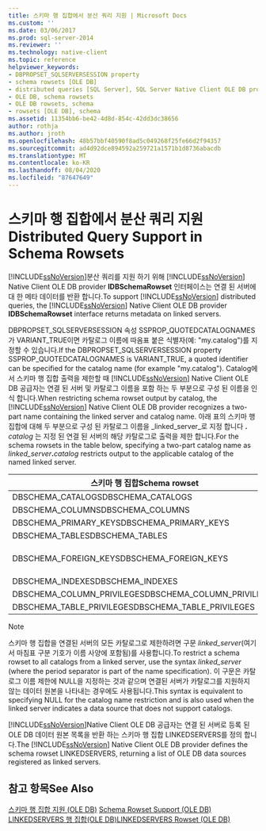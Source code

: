 ```yaml
---
title: 스키마 행 집합에서 분산 쿼리 지원 | Microsoft Docs
ms.custom: ''
ms.date: 03/06/2017
ms.prod: sql-server-2014
ms.reviewer: ''
ms.technology: native-client
ms.topic: reference
helpviewer_keywords:
- DBPROPSET_SQLSERVERSESSION property
- schema rowsets [OLE DB]
- distributed queries [SQL Server], SQL Server Native Client OLE DB provider
- OLE DB, schema rowsets
- OLE DB rowsets, schema
- rowsets [OLE DB], schema
ms.assetid: 11354bb6-be42-4d8d-854c-42dd3dc38656
author: rothja
ms.author: jroth
ms.openlocfilehash: 48b57bbf40590f8ad5c049268f25fe66d2f94357
ms.sourcegitcommit: ad4d92dce894592a259721a1571b1d8736abacdb
ms.translationtype: MT
ms.contentlocale: ko-KR
ms.lasthandoff: 08/04/2020
ms.locfileid: "87647649"
---
```

# <a name="distributed-query-support-in-schema-rowsets"></a><span data-ttu-id="c7aa3-102">스키마 행 집합에서 분산 쿼리 지원</span><span class="sxs-lookup"><span data-stu-id="c7aa3-102">Distributed Query Support in Schema Rowsets</span></span>
  <span data-ttu-id="c7aa3-103">[!INCLUDE[ssNoVersion](../../../includes/ssnoversion-md.md)]분산 쿼리를 지원 하기 위해 [!INCLUDE[ssNoVersion](../../../includes/ssnoversion-md.md)] Native Client OLE DB provider **IDBSchemaRowset** 인터페이스는 연결 된 서버에 대 한 메타 데이터를 반환 합니다.</span><span class="sxs-lookup"><span data-stu-id="c7aa3-103">To support [!INCLUDE[ssNoVersion](../../../includes/ssnoversion-md.md)] distributed queries, the [!INCLUDE[ssNoVersion](../../../includes/ssnoversion-md.md)] Native Client OLE DB provider **IDBSchemaRowset** interface returns metadata on linked servers.</span></span>  
  
 <span data-ttu-id="c7aa3-104">DBPROPSET_SQLSERVERSESSION 속성 SSPROP_QUOTEDCATALOGNAMES가 VARIANT_TRUE이면 카탈로그 이름에 따옴표 붙은 식별자(예: "my.catalog")를 지정할 수 있습니다.</span><span class="sxs-lookup"><span data-stu-id="c7aa3-104">If the DBPROPSET_SQLSERVERSESSION property SSPROP_QUOTEDCATALOGNAMES is VARIANT_TRUE, a quoted identifier can be specified for the catalog name (for example "my.catalog").</span></span> <span data-ttu-id="c7aa3-105">Catalog에서 스키마 행 집합 출력을 제한할 때 [!INCLUDE[ssNoVersion](../../../includes/ssnoversion-md.md)] Native Client OLE DB 공급자는 연결 된 서버 및 카탈로그 이름을 포함 하는 두 부분으로 구성 된 이름을 인식 합니다.</span><span class="sxs-lookup"><span data-stu-id="c7aa3-105">When restricting schema rowset output by catalog, the [!INCLUDE[ssNoVersion](../../../includes/ssnoversion-md.md)] Native Client OLE DB provider recognizes a two-part name containing the linked server and catalog name.</span></span> <span data-ttu-id="c7aa3-106">아래 표의 스키마 행 집합에 대해 두 부분으로 구성 된 카탈로그 이름을 _linked_server_로 지정 합니다 **.** _catalog_ 는 지정 된 연결 된 서버의 해당 카탈로그로 출력을 제한 합니다.</span><span class="sxs-lookup"><span data-stu-id="c7aa3-106">For the schema rowsets in the table below, specifying a two-part catalog name as _linked_server_**.**_catalog_ restricts output to the applicable catalog of the named linked server.</span></span>  
  
|<span data-ttu-id="c7aa3-107">스키마 행 집합</span><span class="sxs-lookup"><span data-stu-id="c7aa3-107">Schema rowset</span></span>|<span data-ttu-id="c7aa3-108">카탈로그 제한</span><span class="sxs-lookup"><span data-stu-id="c7aa3-108">Catalog restriction</span></span>|  
|-------------------|-------------------------|  
|<span data-ttu-id="c7aa3-109">DBSCHEMA_CATALOGS</span><span class="sxs-lookup"><span data-stu-id="c7aa3-109">DBSCHEMA_CATALOGS</span></span>|<span data-ttu-id="c7aa3-110">CATALOG_NAME</span><span class="sxs-lookup"><span data-stu-id="c7aa3-110">CATALOG_NAME</span></span>|  
|<span data-ttu-id="c7aa3-111">DBSCHEMA_COLUMNS</span><span class="sxs-lookup"><span data-stu-id="c7aa3-111">DBSCHEMA_COLUMNS</span></span>|<span data-ttu-id="c7aa3-112">TABLE_CATALOG</span><span class="sxs-lookup"><span data-stu-id="c7aa3-112">TABLE_CATALOG</span></span>|  
|<span data-ttu-id="c7aa3-113">DBSCHEMA_PRIMARY_KEYS</span><span class="sxs-lookup"><span data-stu-id="c7aa3-113">DBSCHEMA_PRIMARY_KEYS</span></span>|<span data-ttu-id="c7aa3-114">TABLE_CATALOG</span><span class="sxs-lookup"><span data-stu-id="c7aa3-114">TABLE_CATALOG</span></span>|  
|<span data-ttu-id="c7aa3-115">DBSCHEMA_TABLES</span><span class="sxs-lookup"><span data-stu-id="c7aa3-115">DBSCHEMA_TABLES</span></span>|<span data-ttu-id="c7aa3-116">TABLE_CATALOG</span><span class="sxs-lookup"><span data-stu-id="c7aa3-116">TABLE_CATALOG</span></span>|  
|<span data-ttu-id="c7aa3-117">DBSCHEMA_FOREIGN_KEYS</span><span class="sxs-lookup"><span data-stu-id="c7aa3-117">DBSCHEMA_FOREIGN_KEYS</span></span>|<span data-ttu-id="c7aa3-118">PK_TABLE_CATALOG FK_TABLE_CATALOG</span><span class="sxs-lookup"><span data-stu-id="c7aa3-118">PK_TABLE_CATALOG FK_TABLE_CATALOG</span></span>|  
|<span data-ttu-id="c7aa3-119">DBSCHEMA_INDEXES</span><span class="sxs-lookup"><span data-stu-id="c7aa3-119">DBSCHEMA_INDEXES</span></span>|<span data-ttu-id="c7aa3-120">TABLE_CATALOG</span><span class="sxs-lookup"><span data-stu-id="c7aa3-120">TABLE_CATALOG</span></span>|  
|<span data-ttu-id="c7aa3-121">DBSCHEMA_COLUMN_PRIVILEGES</span><span class="sxs-lookup"><span data-stu-id="c7aa3-121">DBSCHEMA_COLUMN_PRIVILEGES</span></span>|<span data-ttu-id="c7aa3-122">TABLE_CATALOG</span><span class="sxs-lookup"><span data-stu-id="c7aa3-122">TABLE_CATALOG</span></span>|  
|<span data-ttu-id="c7aa3-123">DBSCHEMA_TABLE_PRIVILEGES</span><span class="sxs-lookup"><span data-stu-id="c7aa3-123">DBSCHEMA_TABLE_PRIVILEGES</span></span>|<span data-ttu-id="c7aa3-124">TABLE_CATALOG</span><span class="sxs-lookup"><span data-stu-id="c7aa3-124">TABLE_CATALOG</span></span>|  
  
> [!NOTE]  
>  <span data-ttu-id="c7aa3-125">스키마 행 집합을 연결된 서버의 모든 카탈로그로 제한하려면 구문 *linked_server*(여기서 마침표 구분 기호가 이름 사양에 포함됨)를 사용합니다.</span><span class="sxs-lookup"><span data-stu-id="c7aa3-125">To restrict a schema rowset to all catalogs from a linked server, use the syntax *linked_server* (where the period separator is part of the name specification).</span></span> <span data-ttu-id="c7aa3-126">이 구문은 카탈로그 이름 제한에 NULL을 지정하는 것과 같으며 연결된 서버가 카탈로그를 지원하지 않는 데이터 원본을 나타내는 경우에도 사용됩니다.</span><span class="sxs-lookup"><span data-stu-id="c7aa3-126">This syntax is equivalent to specifying NULL for the catalog name restriction and is also used when the linked server indicates a data source that does not support catalogs.</span></span>  
  
 <span data-ttu-id="c7aa3-127">[!INCLUDE[ssNoVersion](../../../includes/ssnoversion-md.md)]Native Client OLE DB 공급자는 연결 된 서버로 등록 된 OLE DB 데이터 원본 목록을 반환 하는 스키마 행 집합 LINKEDSERVERS를 정의 합니다.</span><span class="sxs-lookup"><span data-stu-id="c7aa3-127">The [!INCLUDE[ssNoVersion](../../../includes/ssnoversion-md.md)] Native Client OLE DB provider defines the schema rowset LINKEDSERVERS, returning a list of OLE DB data sources registered as linked servers.</span></span>  
  
## <a name="see-also"></a><span data-ttu-id="c7aa3-128">참고 항목</span><span class="sxs-lookup"><span data-stu-id="c7aa3-128">See Also</span></span>  
 <span data-ttu-id="c7aa3-129">[스키마 행 집합 지원 &#40;OLE DB&#41;](schema-rowset-support-ole-db.md) </span><span class="sxs-lookup"><span data-stu-id="c7aa3-129">[Schema Rowset Support &#40;OLE DB&#41;](schema-rowset-support-ole-db.md) </span></span>  
 [<span data-ttu-id="c7aa3-130">LINKEDSERVERS 행 집합&#40;OLE DB&#41;</span><span class="sxs-lookup"><span data-stu-id="c7aa3-130">LINKEDSERVERS Rowset &#40;OLE DB&#41;</span></span>](schema-rowsets-linkedservers-rowset.md)  
  
  
